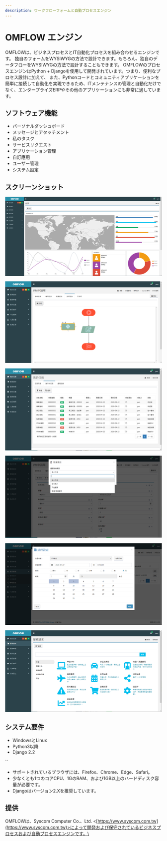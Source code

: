 ```yaml
---
description: ワークフローフォームと自動プロセスエンジン
---
```


# OMFLOW エンジン

OMFLOWは、ビジネスプロセスとIT自動化プロセスを組み合わせるエンジンです。 独自のフォームをWYSIWYGの方法で設計できます。もちろん、独自のデータフローをWYSIWYGの方法で設計することもできます。 OMFLOWのプロセスエンジンはPython + Djangoを使用して開発されています。つまり、便利なプロセス設計に加えて、 また、Pythonコードとコミュニティアプリケーションを簡単に接続して自動化を実現できるため、ITメンテナンスの管理と自動化だけでなく、エンタープライズERPやその他のアプリケーションにも非常に適しています。

## ソフトウェア機能

* パーソナルダッシュボード
* メッセージとアタッチメント
* 私のタスク
* サービスリクエスト&#x20;
* アプリケーション管理&#x20;
* 自訂應用&#x20;
* ユーザー管理&#x20;
* システム設定&#x20;

## スクリーンショット

[![](https://raw.githubusercontent.com/syscomgo/omlib/master/screenshot/dashboard.png)](https://raw.githubusercontent.com/syscomgo/omlib/master/screenshot/dashboard.png)

[![](https://raw.githubusercontent.com/syscomgo/omlib/master/screenshot/flow.png)](https://raw.githubusercontent.com/syscomgo/omlib/master/screenshot/flow.png)

[![](https://raw.githubusercontent.com/syscomgo/omlib/master/screenshot/mission.png)](https://raw.githubusercontent.com/syscomgo/omlib/master/screenshot/mission.png)

[![](https://raw.githubusercontent.com/syscomgo/omlib/master/screenshot/new-field.png)](https://raw.githubusercontent.com/syscomgo/omlib/master/screenshot/new-field.png)

[![](https://raw.githubusercontent.com/syscomgo/omlib/master/screenshot/schedule.png)](https://raw.githubusercontent.com/syscomgo/omlib/master/screenshot/schedule.png)

[![](https://raw.githubusercontent.com/syscomgo/omlib/master/screenshot/self-service.png)](https://raw.githubusercontent.com/syscomgo/omlib/master/screenshot/self-service.png)

## システム要件

* WindowsとLinux
* Python3以降
* Django 2.2

``

* サポートされているブラウザには、Firefox、Chrome、Edge、Safari。&#x20;
* 少なくとも1つのコアCPU、1GのRAM、および1GB以上のハードディスク容量が必要です。&#x20;
* Djangoはバージョン2.Xを推奨しています。&#x20;

## 提供

OMFLOWは、Syscom Computer Co.、Ltd. <[https://www.syscom.com.tw](https://www.syscom.com.tw)>によって開発および保守されているビジネスプロセスおよび自動プロセスエンジンです。\
&#x20;
